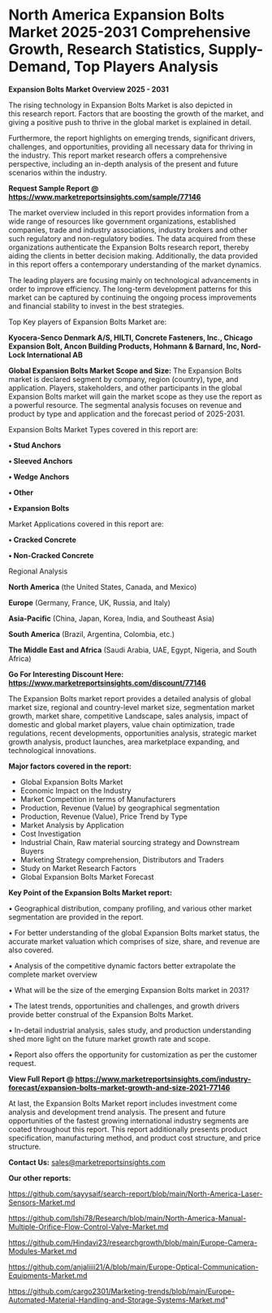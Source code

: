# North America Expansion Bolts Market 2025-2031 Comprehensive Growth, Research Statistics, Supply-Demand,  Top Players Analysis

<Strong> Expansion Bolts Market Overview 2025 - 2031</strong>

The rising technology in Expansion Bolts Market is also depicted in this research report. Factors that are boosting the growth of the market, and giving a positive push to thrive in the global market is explained in detail.

Furthermore, the report highlights on emerging trends, significant drivers, challenges, and opportunities, providing all necessary data for thriving in the industry. This report market research offers a comprehensive perspective, including an in-depth analysis of the present and future scenarios within the industry.

<strong>Request Sample Report @ <a href=https://www.marketreportsinsights.com/sample/77146>https://www.marketreportsinsights.com/sample/77146</a></strong>

The market overview included in this report provides information from a wide range of resources like government organizations, established companies, trade and industry associations, industry brokers and other such regulatory and non-regulatory bodies. The data acquired from these organizations authenticate the Expansion Bolts research report, thereby aiding the clients in better decision making. Additionally, the data provided in this report offers a contemporary understanding of the market dynamics.

The leading players are focusing mainly on technological advancements in order to improve efficiency. The long-term development patterns for this market can be captured by continuing the ongoing process improvements and financial stability to invest in the best strategies.

Top Key players of Expansion Bolts Market are:

<strong>Kyocera-Senco Denmark A/S, HILTI, Concrete Fasteners, Inc., Chicago Expansion Bolt, Ancon Building Products, Hohmann & Barnard, Inc, Nord-Lock International AB</strong>

<strong><b>Global Expansion Bolts Market Scope and Size:</b></strong>
The Expansion Bolts market is declared segment by company, region (country), type, and application. Players, stakeholders, and other participants in the global Expansion Bolts market will gain the market scope as they use the report as a powerful resource. The segmental analysis focuses on revenue and product by type and application and the forecast period of 2025-2031.

Expansion Bolts Market Types covered in this report are:

<strong>• Stud Anchors

• Sleeved Anchors

• Wedge Anchors

• Other

• Expansion Bolts</strong>

Market Applications covered in this report are:

<strong>• Cracked Concrete

• Non-Cracked Concrete</strong> 

Regional Analysis

<strong>North America</strong> (the United States, Canada, and Mexico)

<strong>Europe</strong> (Germany, France, UK, Russia, and Italy)

<strong>Asia-Pacific</strong> (China, Japan, Korea, India, and Southeast Asia)

<strong>South America</strong> (Brazil, Argentina, Colombia, etc.)

<strong>The Middle East and Africa</strong> (Saudi Arabia, UAE, Egypt, Nigeria, and South Africa)

<strong>Go For Interesting Discount Here: <a href=https://www.marketreportsinsights.com/discount/77146>https://www.marketreportsinsights.com/discount/77146</a></strong>

The Expansion Bolts market report provides a detailed analysis of global market size, regional and country-level market size, segmentation market growth, market share, competitive Landscape, sales analysis, impact of domestic and global market players, value chain optimization, trade regulations, recent developments, opportunities analysis, strategic market growth analysis, product launches, area marketplace expanding, and technological innovations.

<strong><b>Major factors covered in the report:</b></strong>
<ul>
  <li>Global Expansion Bolts Market </li>
  <li>Economic Impact on the Industry</li>
  <li>Market Competition in terms of Manufacturers</li>
  <li>Production, Revenue (Value) by geographical segmentation</li>
  <li>Production, Revenue (Value), Price Trend by Type</li>
  <li>Market Analysis by Application</li>
  <li>Cost Investigation</li>
  <li>Industrial Chain, Raw material sourcing strategy and Downstream Buyers</li>
  <li>Marketing Strategy comprehension, Distributors and Traders</li>
  <li>Study on Market Research Factors</li>
  <li>Global Expansion Bolts Market Forecast</li>
</ul>

<strong><b>Key Point of the Expansion Bolts Market report:</b></strong>

• Geographical distribution, company profiling, and various other market segmentation are provided in the report.

• For better understanding of the global Expansion Bolts market status, the accurate market valuation which comprises of size, share, and revenue are also covered.

• Analysis of the competitive dynamic factors better extrapolate the complete market overview

• What will be the size of the emerging Expansion Bolts market in 2031?

• The latest trends, opportunities and challenges, and growth drivers provide better construal of the Expansion Bolts Market.

• In-detail industrial analysis, sales study, and production understanding shed more light on the future market growth rate and scope.

• Report also offers the opportunity for customization as per the customer request.

<strong><b>View Full Report @ <a href=https://www.marketreportsinsights.com/industry-forecast/expansion-bolts-market-growth-and-size-2021-77146>https://www.marketreportsinsights.com/industry-forecast/expansion-bolts-market-growth-and-size-2021-77146</a></b></strong>


At last, the Expansion Bolts Market report includes investment come analysis and development trend analysis. The present and future opportunities of the fastest growing international industry segments are coated throughout this report. This report additionally presents product specification, manufacturing method, and product cost structure, and price structure.

<strong>Contact Us:</strong>
sales@marketreportsinsights.com

<strong>Our other reports:</strong>

<a href=https://github.com/sayysaif/search-report/blob/main/North-America-Laser-Sensors-Market.md>https://github.com/sayysaif/search-report/blob/main/North-America-Laser-Sensors-Market.md</a>

<a href=https://github.com/Ishi78/Research/blob/main/North-America-Manual-Multiple-Orifice-Flow-Control-Valve-Market.md>https://github.com/Ishi78/Research/blob/main/North-America-Manual-Multiple-Orifice-Flow-Control-Valve-Market.md</a>

<a href=https://github.com/Hindavi23/researchgrowth/blob/main/Europe-Camera-Modules-Market.md>https://github.com/Hindavi23/researchgrowth/blob/main/Europe-Camera-Modules-Market.md</a>

<a href=https://github.com/anjaliiii21/A/blob/main/Europe-Optical-Communication-Equipments-Market.md>https://github.com/anjaliiii21/A/blob/main/Europe-Optical-Communication-Equipments-Market.md</a>

<a href=https://github.com/cargo2301/Marketing-trends/blob/main/Europe-Automated-Material-Handling-and-Storage-Systems-Market.md>https://github.com/cargo2301/Marketing-trends/blob/main/Europe-Automated-Material-Handling-and-Storage-Systems-Market.md</a>"
